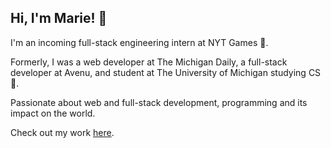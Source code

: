 ## Hi, I'm Marie! 🌱

I'm an incoming full-stack engineering intern at NYT Games 🧩.

Formerly, I was a web developer at The Michigan Daily, a full-stack developer at Avenu, and student at The University of Michigan studying CS 👾.

Passionate about web and full-stack development, programming and its impact on the world.

Check out my work [here](https://yum25.github.io/).

<!--
**yum25/yum25** is a ✨ _special_ ✨ repository because its `README.md` (this file) appears on your GitHub profile.

Here are some ideas to get you started:

- 🔭 I’m currently working on ...
- 🌱 I’m currently learning ...
- 👯 I’m looking to collaborate on ...
- 🤔 I’m looking for help with ...
- 💬 Ask me about ...
- 📫 How to reach me: ...
- 😄 Pronouns: ...
- ⚡ Fun fact: ...
-->
